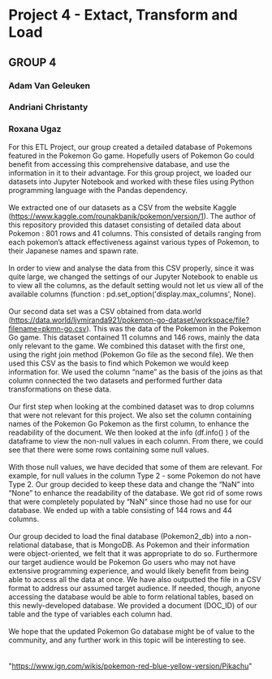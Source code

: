 # Project 4 - Extact, Transform and Load
## GROUP 4

### Adam Van Geleuken
### Andriani Christanty
### Roxana Ugaz


For this ETL Project, our group created a detailed database of Pokemons featured in the Pokemon Go game. Hopefully users of Pokemon Go could benefit from accessing this comprehensive database, and use the information in it to their advantage. For this group project, we loaded our datasets into Jupyter Notebook and worked with these files using Python programming language with the Pandas dependency. <br><br>
We extracted one of our datasets as a CSV from the website Kaggle (https://www.kaggle.com/rounakbanik/pokemon/version/1). The author of this repository provided this dataset consisting of detailed data about Pokemon : 801 rows and 41 columns. This consisted of details ranging from each pokemon’s attack effectiveness against various types of Pokemon, to their Japanese names and spawn rate. <br><br>
In order to view and analyse the data from this CSV properly, since it was quite large, we changed the settings of our Jupyter Notebook to enable us to view all the columns, as the default setting would not let us view all of the available columns (function : pd.set_option('display.max_columns', None). <br><br>
Our second data set was a CSV obtained from data.world (https://data.world/ljvmiranda921/pokemon-go-dataset/workspace/file?filename=pkmn-go.csv). This was the data of the Pokemon in the Pokemon Go game. This dataset contained 11 columns and 146 rows, mainly the data only relevant to the game. We combined this dataset with the first one, using the right join method (Pokemon Go file as the second file). We then used this CSV as the basis to find which Pokemon we would keep information for. We used the column “name” as the basis of the joins as that column connected the two datasets and performed further data transformations on these data. <br> <br>
Our first step when looking at the combined dataset was to drop columns that were not relevant for this project. We also set the column containing names of the Pokemon Go Pokemon as the first column, to enhance the readability of the document. We then looked at the info (df.info() ) of the dataframe to view the non-null values in each column. From there, we could see that there were some rows containing some null values. <br><br>
With those null values, we have decided that some of them are relevant. For example, for null values in the column Type 2 - some Pokemon do not have Type 2. Our group decided to keep these data and change the “NaN” into “None” to enhance the readability of the database. We got rid of some rows that were completely populated by “NaN” since those had no use for our database. We ended up with a table consisting of 144 rows and 44 columns. <br> <br>
Our group decided to load the final database (Pokemon2_db) into a non-relational database, that is MongoDB. As Pokemon and their information were object-oriented, we felt that it was appropriate to do so. Furthermore our target audience would be Pokemon Go users who may not have extensive programming experience, and would likely benefit from being able to access all the data at once. We have also outputted the file in a CSV format to address our assumed target audience. If needed, though, anyone accessing the database would be able to form relational tables, based on this newly-developed database. We provided a document (DOC_ID) of our table and the type of variables each column had.<br><br>
We hope that the updated Pokemon Go database might be of value to the community, and any further work in this topic will be interesting to see.
<br><br>
<br>
"https://www.ign.com/wikis/pokemon-red-blue-yellow-version/Pikachu" 